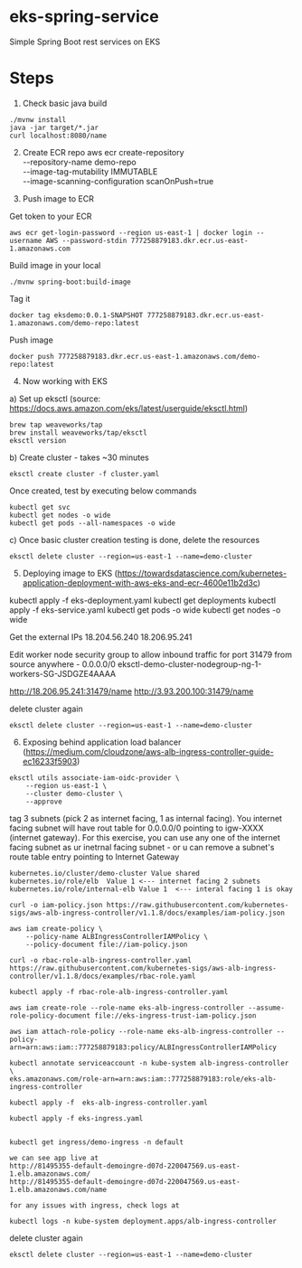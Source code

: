 # eks-spring-service
Simple Spring Boot rest services on EKS

# Steps

1. Check basic java build

```
./mvnw install
java -jar target/*.jar
curl localhost:8080/name
```

2. Create ECR repo
aws ecr create-repository \
    --repository-name demo-repo \
    --image-tag-mutability IMMUTABLE \
    --image-scanning-configuration scanOnPush=true

3. Push image to ECR

Get token to your ECR
```
aws ecr get-login-password --region us-east-1 | docker login --username AWS --password-stdin 777258879183.dkr.ecr.us-east-1.amazonaws.com
```

Build image in your local
```
./mvnw spring-boot:build-image  
```

Tag it
```
docker tag eksdemo:0.0.1-SNAPSHOT 777258879183.dkr.ecr.us-east-1.amazonaws.com/demo-repo:latest
```

Push image
```
docker push 777258879183.dkr.ecr.us-east-1.amazonaws.com/demo-repo:latest
```

4. Now working with EKS

a)
Set up eksctl (source: https://docs.aws.amazon.com/eks/latest/userguide/eksctl.html)

```
brew tap weaveworks/tap
brew install weaveworks/tap/eksctl
eksctl version
```

b) Create cluster - takes ~30 minutes

```
eksctl create cluster -f cluster.yaml
```

Once created, test by executing below commands

```
kubectl get svc
kubectl get nodes -o wide
kubectl get pods --all-namespaces -o wide
```

c) Once basic cluster creation testing is done, delete the resources
```
eksctl delete cluster --region=us-east-1 --name=demo-cluster
```


5. Deploying image to EKS (https://towardsdatascience.com/kubernetes-application-deployment-with-aws-eks-and-ecr-4600e11b2d3c)

kubectl apply -f eks-deployment.yaml
kubectl get deployments
kubectl apply -f eks-service.yaml
kubectl get pods -o wide
kubectl get nodes -o wide

Get the external IPs
18.204.56.240 
18.206.95.241

Edit worker node security group to allow inbound traffic for port 31479 from source anywhere - 0.0.0.0/0
eksctl-demo-cluster-nodegroup-ng-1-workers-SG-JSDGZE4AAAA

http://18.206.95.241:31479/name
http://3.93.200.100:31479/name


delete cluster again

```
eksctl delete cluster --region=us-east-1 --name=demo-cluster
```


6. Exposing behind application load balancer (https://medium.com/cloudzone/aws-alb-ingress-controller-guide-ec16233f5903)

```
eksctl utils associate-iam-oidc-provider \
    --region us-east-1 \
    --cluster demo-cluster \
    --approve
```

tag 3 subnets (pick 2 as internet facing, 1 as internal facing). You internet facing subnet will have rout table for 0.0.0.0/0 pointing to igw-XXXX (internet gateway). For this exercise, you can use any one of the internet facing subnet as ur inetrnal facing subnet - or u can remove a subnet's route table entry pointing to Internet Gateway

```
kubernetes.io/cluster/demo-cluster Value shared 
kubernetes.io/role/elb  Value 1 <--- internet facing 2 subnets
kubernetes.io/role/internal-elb Value 1  <--- interal facing 1 is okay
```

```
curl -o iam-policy.json https://raw.githubusercontent.com/kubernetes-sigs/aws-alb-ingress-controller/v1.1.8/docs/examples/iam-policy.json

aws iam create-policy \
    --policy-name ALBIngressControllerIAMPolicy \
    --policy-document file://iam-policy.json

```

```
curl -o rbac-role-alb-ingress-controller.yaml https://raw.githubusercontent.com/kubernetes-sigs/aws-alb-ingress-controller/v1.1.8/docs/examples/rbac-role.yaml

kubectl apply -f rbac-role-alb-ingress-controller.yaml
```

```
aws iam create-role --role-name eks-alb-ingress-controller --assume-role-policy-document file://eks-ingress-trust-iam-policy.json

aws iam attach-role-policy --role-name eks-alb-ingress-controller --policy-arn=arn:aws:iam::777258879183:policy/ALBIngressControllerIAMPolicy

kubectl annotate serviceaccount -n kube-system alb-ingress-controller \
eks.amazonaws.com/role-arn=arn:aws:iam::777258879183:role/eks-alb-ingress-controller

kubectl apply -f  eks-alb-ingress-controller.yaml

kubectl apply -f eks-ingress.yaml


kubectl get ingress/demo-ingress -n default

we can see app live at 
http://81495355-default-demoingre-d07d-220047569.us-east-1.elb.amazonaws.com/
http://81495355-default-demoingre-d07d-220047569.us-east-1.elb.amazonaws.com/name

for any issues with ingress, check logs at

kubectl logs -n kube-system deployment.apps/alb-ingress-controller
```

delete cluster again

```
eksctl delete cluster --region=us-east-1 --name=demo-cluster
```